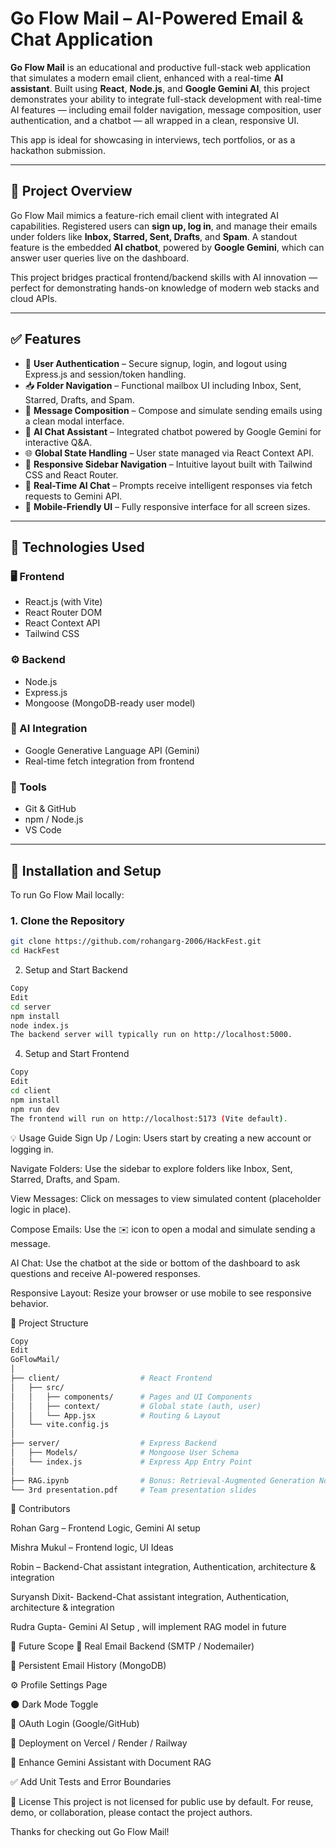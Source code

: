 # Go Flow Mail – AI-Powered Email & Chat Application

**Go Flow Mail** is an educational and productive full-stack web application that simulates a modern email client, enhanced with a real-time **AI assistant**. Built using **React**, **Node.js**, and **Google Gemini AI**, this project demonstrates your ability to integrate full-stack development with real-time AI features — including email folder navigation, message composition, user authentication, and a chatbot — all wrapped in a clean, responsive UI.

This app is ideal for showcasing in interviews, tech portfolios, or as a hackathon submission.

---

## 📌 Project Overview

Go Flow Mail mimics a feature-rich email client with integrated AI capabilities. Registered users can **sign up, log in**, and manage their emails under folders like **Inbox, Starred, Sent, Drafts**, and **Spam**. A standout feature is the embedded **AI chatbot**, powered by **Google Gemini**, which can answer user queries live on the dashboard.

This project bridges practical frontend/backend skills with AI innovation — perfect for demonstrating hands-on knowledge of modern web stacks and cloud APIs.

---

## ✅ Features

- 🔐 **User Authentication** – Secure signup, login, and logout using Express.js and session/token handling.
- 📥 **Folder Navigation** – Functional mailbox UI including Inbox, Sent, Starred, Drafts, and Spam.
- 📝 **Message Composition** – Compose and simulate sending emails using a clean modal interface.
- 🤖 **AI Chat Assistant** – Integrated chatbot powered by Google Gemini for interactive Q&A.
- 🌐 **Global State Handling** – User state managed via React Context API.
- 🧭 **Responsive Sidebar Navigation** – Intuitive layout built with Tailwind CSS and React Router.
- 💬 **Real-Time AI Chat** – Prompts receive intelligent responses via fetch requests to Gemini API.
- 📱 **Mobile-Friendly UI** – Fully responsive interface for all screen sizes.

---

## 🧰 Technologies Used

### 🖥 Frontend
- React.js (with Vite)
- React Router DOM
- React Context API
- Tailwind CSS

### ⚙ Backend
- Node.js
- Express.js
- Mongoose (MongoDB-ready user model)

### 🤖 AI Integration
- Google Generative Language API (Gemini)
- Real-time fetch integration from frontend

### 🔧 Tools
- Git & GitHub
- npm / Node.js
- VS Code

---

## 🚀 Installation and Setup

To run Go Flow Mail locally:

### 1. Clone the Repository
```bash
git clone https://github.com/rohangarg-2006/HackFest.git
cd HackFest
```
2. Setup and Start Backend
  ```bash
Copy
Edit
cd server
npm install
node index.js
The backend server will typically run on http://localhost:5000.
```
4. Setup and Start Frontend
```bash
Copy
Edit
cd client
npm install
npm run dev
The frontend will run on http://localhost:5173 (Vite default).
```

💡 Usage Guide
Sign Up / Login: Users start by creating a new account or logging in.

Navigate Folders: Use the sidebar to explore folders like Inbox, Sent, Starred, Drafts, and Spam.

View Messages: Click on messages to view simulated content (placeholder logic in place).

Compose Emails: Use the ✉️ icon to open a modal and simulate sending a message.

AI Chat: Use the chatbot at the side or bottom of the dashboard to ask questions and receive AI-powered responses.

Responsive Layout: Resize your browser or use mobile to see responsive behavior.

📁 Project Structure
```bash
Copy
Edit
GoFlowMail/
│
├── client/                  # React Frontend
│   ├── src/
│   │   ├── components/      # Pages and UI Components
│   │   ├── context/         # Global state (auth, user)
│   │   └── App.jsx          # Routing & Layout
│   └── vite.config.js
│
├── server/                  # Express Backend
│   ├── Models/              # Mongoose User Schema
│   └── index.js             # Express App Entry Point
│
├── RAG.ipynb                # Bonus: Retrieval-Augmented Generation Notebook
└── 3rd presentation.pdf     # Team presentation slides
```
👥 Contributors

Rohan Garg – Frontend Logic, Gemini AI setup 

Mishra Mukul – Frontend logic, UI Ideas

Robin – Backend-Chat assistant integration, Authentication, architecture & integration

Suryansh Dixit- Backend-Chat assistant integration, Authentication, architecture & integration

Rudra Gupta- Gemini AI Setup , will implement RAG model in future

🔭 Future Scope
📧 Real Email Backend (SMTP / Nodemailer)

💾 Persistent Email History (MongoDB)

⚙ Profile Settings Page

🌑 Dark Mode Toggle

🔐 OAuth Login (Google/GitHub)

🚀 Deployment on Vercel / Render / Railway

🧠 Enhance Gemini Assistant with Document RAG

✅ Add Unit Tests and Error Boundaries

📝 License
This project is not licensed for public use by default. For reuse, demo, or collaboration, please contact the project authors.

Thanks for checking out Go Flow Mail!
